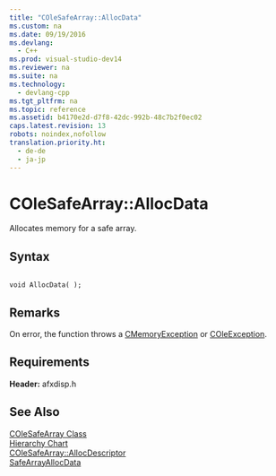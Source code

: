 ```yaml
---
title: "COleSafeArray::AllocData"
ms.custom: na
ms.date: 09/19/2016
ms.devlang: 
  - C++
ms.prod: visual-studio-dev14
ms.reviewer: na
ms.suite: na
ms.technology: 
  - devlang-cpp
ms.tgt_pltfrm: na
ms.topic: reference
ms.assetid: b4170e2d-d7f8-42dc-992b-48c7b2f0ec02
caps.latest.revision: 13
robots: noindex,nofollow
translation.priority.ht: 
  - de-de
  - ja-jp
---
```

# COleSafeArray::AllocData
Allocates memory for a safe array.  
  
## Syntax  
  
```  
  
void AllocData( );  
```  
  
## Remarks  
 On error, the function throws a [CMemoryException](../vs140/CMemoryException-Class.md) or [COleException](../vs140/COleException-Class.md).  
  
## Requirements  
 **Header:** afxdisp.h  
  
## See Also  
 [COleSafeArray Class](../vs140/COleSafeArray-Class.md)   
 [Hierarchy Chart](../vs140/Hierarchy-Chart.md)   
 [COleSafeArray::AllocDescriptor](../vs140/COleSafeArray--AllocDescriptor.md)   
 [SafeArrayAllocData](assetId:///a1f984cd-9638-415d-8582-25b1bdfbd694)